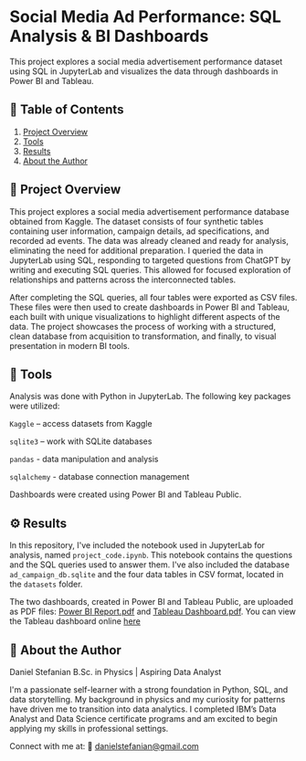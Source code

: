 # Social Media Ad Performance: SQL Analysis & BI Dashboards

This project explores a social media advertisement performance dataset using SQL in JupyterLab and visualizes the data through dashboards in Power BI and Tableau.

## 📑 Table of Contents
1. [Project Overview](#-project-overview)
2. [Tools](#-tools)
3. [Results](#%EF%B8%8F-results)
4. [About the Author](#-about-the-author)

## 📌 Project Overview
This project explores a social media advertisement performance database obtained from Kaggle. The dataset consists of four synthetic tables containing user information, campaign details, ad specifications, and recorded ad events. The data was already cleaned and ready for analysis, eliminating the need for additional preparation. I queried the data in JupyterLab using SQL, responding to targeted questions from ChatGPT by writing and executing SQL queries. This allowed for focused exploration of relationships and patterns across the interconnected tables.

After completing the SQL queries, all four tables were exported as CSV files. These files were then used to create dashboards in Power BI and Tableau, each built with unique visualizations to highlight different aspects of the data. The project showcases the process of working with a structured, clean database from acquisition to transformation, and finally, to visual presentation in modern BI tools.

## 🧰 Tools
Analysis was done with Python in JupyterLab. The following key packages were utilized:

`Kaggle` – access datasets from Kaggle

`sqlite3` – work with SQLite databases

`pandas` - data manipulation and analysis

`sqlalchemy` - database connection management

Dashboards were created using Power BI and Tableau Public.

## ⚙️ Results
In this repository, I've included the notebook used in JupyterLab for analysis, named `project_code.ipynb`. This notebook contains the questions and the SQL queries used to answer them. I've also included the database `ad_campaign_db.sqlite` and the four data tables in CSV format, located in the `datasets` folder.

The two dashboards, created in Power BI and Tableau Public, are uploaded as PDF files: [Power BI Report.pdf](Power%BI%Report.pdf) and [Tableau Dashboard.pdf](Tableau%Dashboard.pdf). You can view the Tableau dashboard online [here]([URL](https://public.tableau.com/views/TableauDashboard_17550998471870/Dashboard1?:language=en-US&publish=yes&:sid=&:display_count=n&:origin=viz_share_link))

## 👤 About the Author
Daniel Stefanian
B.Sc. in Physics | Aspiring Data Analyst

I'm a passionate self-learner with a strong foundation in Python, SQL, and data storytelling. My background in physics and my curiosity for patterns have driven me to transition into data analytics. I completed IBM’s Data Analyst and Data Science certificate programs and am excited to begin applying my skills in professional settings.

Connect with me at:
📧 danielstefanian@gmail.com
